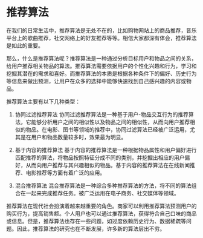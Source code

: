 # 推荐算法
在我们的日常生活中，推荐算法是无处不在的，比如购物网站上的商品推荐，音乐平台上的歌曲推荐，社交网络上的好友推荐等等。相信大家都深有体会，推荐算法是如此的重要。

那么，什么是推荐算法呢？推荐算法是一种通过分析目标用户和物品之间的关系，给用户推荐相关物品的算法。推荐算法需要依据用户的个性化兴趣和行为，学习和挖掘其潜在的需求和喜好。而推荐算法的本质是根据各种条件下的偏好、历史行为等信息来做出预测，让用户在众多的选择中能够快速找到自己感兴趣的内容或物品。

推荐算法主要有以下几种类型：

1. 协同过滤推荐算法
协同过滤推荐算法是一种基于用户-物品交互行为的推荐算法，它能够分析用户之间的相似性以及物品之间的相似性，从而向用户推荐相似的物品。在电影、图书等领域的推荐中，协同过滤算法已经被广泛运用，尤其是在用户和物品数量较多时，效果最为明显。

2. 基于内容的推荐算法
基于内容的推荐算法是一种根据物品属性和用户偏好进行匹配推荐的算法，将物品按照特征分成不同的类别，并挖掘出相应的用户偏好，从而向用户推荐与其兴趣相似的物品。基于内容的推荐算法在在线新闻推荐、电影推荐等方面有着广泛的应用。

3. 混合推荐算法
混合推荐算法是一种综合多种推荐算法的方法，将不同的算法组合在一起来完成推荐任务。被广泛运用在电子商务、社交媒体等领域。

推荐算法在现代社会扮演着越来越重要的角色。商家可以利用推荐算法预测用户的购买行为，提高销售额。个人用户也可以通过推荐算法，获得符合自己口味的商品或信息。但是，推荐算法也存在一些问题，如过度依赖历史行为、数据稀疏等问题。因此，推荐算法的研究也在不断发展，许多新的算法层出不穷。